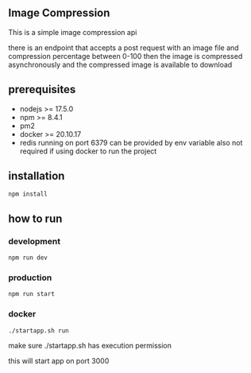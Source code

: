 ## Image Compression

This is a simple image compression api

there is an endpoint that accepts a post request with an image file and compression percentage between 0-100
then the image is compressed asynchronously and the compressed image is available to download


## prerequisites

- nodejs >= 17.5.0
- npm >= 8.4.1
- pm2
- docker >= 20.10.17
- redis running on port 6379 can be provided by env variable also not required if using docker to run the project


## installation

```shell
npm install
```

## how to run 

### development

```shell
npm run dev
```

### production

```shell    
npm run start
```

### docker

```shell
./startapp.sh run
```
make sure ./startapp.sh has execution permission

this will start app on port 3000

